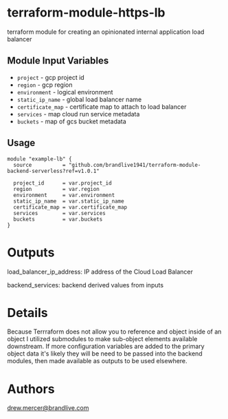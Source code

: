 # terraform-module-https-lb
terraform module for creating an opinionated internal application load balancer

Module Input Variables
----------------------

- `project` - gcp project id
- `region` - gcp region
- `environment` - logical environment
- `static_ip_name` - global load balancer name
- `certificate_map` - certificate map to attach to load balancer
- `services` - map cloud run service metadata
- `buckets` - map of gcs bucket metadata

Usage
-----

```hcl
module "example-lb" {
  source          = "github.com/brandlive1941/terraform-module-backend-serverless?ref=v1.0.1"

  project_id      = var.project_id
  region          = var.region
  environment     = var.environment
  static_ip_name  = var.static_ip_name
  certificate_map = var.certificate_map
  services        = var.services
  buckets         = var.buckets
}
```

Outputs
=======

load_balancer_ip_address: IP address of the Cloud Load Balancer

backend_services: backend derived values from inputs

Details
=======
Because Terrraform does not allow you to reference and object inside of an object I utilized submodules to make sub-object elements available downstream. If more configuration variables are added to the primary object data it's likely they will be need to be passed into the backend modules, then made available as outputs to be used elsewhere.


Authors
=======

drew.mercer@brandlive.com